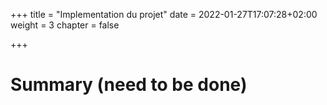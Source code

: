+++
title = "Implementation du projet"
date = 2022-01-27T17:07:28+02:00
weight = 3
chapter = false

+++

# Summary (need to be done)